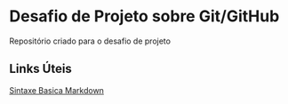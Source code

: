 # Desafio de Projeto sobre Git/GitHub
Repositório criado para o desafio de projeto

## Links Úteis
[Sintaxe Basica Markdown](https://www.markdownguide.org/basic-syntax/)
